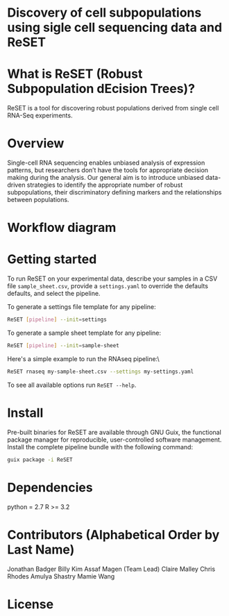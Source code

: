 # Discovery of cell subpopulations using sigle cell sequencing data and ReSET

# What is ReSET (Robust Subpopulation dEcision Trees)?

ReSET is a tool for discovering robust populations derived from single cell RNA-Seq experiments.

# Overview

Single-cell RNA sequencing enables unbiased analysis of expression patterns, but researchers don’t have the tools for appropriate decision making during the analysis. Our general aim is to introduce unbiased data-driven strategies to identify the appropriate number of robust subpopulations, their discriminatory defining markers and the relationships between populations.

# Workflow diagram


# Getting started

To run ReSET on your experimental data, describe your samples in a CSV
file `sample_sheet.csv`, provide a `settings.yaml` to override the
defaults defaults, and select the pipeline.

To generate a settings file template for any pipeline:
```sh
ReSET [pipeline] --init=settings
```

To generate a sample sheet template for any pipeline:
```sh
ReSET [pipeline] --init=sample-sheet
```

Here's a simple example to run the RNAseq pipeline:\
```sh
ReSET rnaseq my-sample-sheet.csv --settings my-settings.yaml
```

To see all available options run `ReSET --help`.

# Install
Pre-built binaries for ReSET are available through GNU Guix, the
functional package manager for reproducible, user-controlled software
management.  Install the complete pipeline bundle with the following
command:

```sh
guix package -i ReSET
```

# Dependencies

python = 2.7
R >= 3.2

# Contributors (Alphabetical Order by Last Name)
Jonathan Badger
Billy Kim
Assaf Magen (Team Lead)
Claire Malley
Chris Rhodes
Amulya Shastry
Mamie Wang


# License
